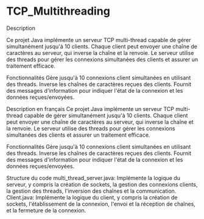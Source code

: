 # TCP_Multithreading

Description 

Ce projet Java implémente un serveur TCP multi-thread capable de gérer simultanément jusqu'à 10 clients. Chaque client peut envoyer une chaîne de caractères au serveur, qui inverse la chaîne et la renvoie. Le serveur utilise des threads pour gérer les connexions simultanées des clients et assurer un traitement efficace.

Fonctionnalités
Gère jusqu'à 10 connexions client simultanées en utilisant des threads.
Inverse les chaînes de caractères reçues des clients.
Fournit des messages d'information pour indiquer l'état de la connexion et les données reçues/envoyées.

Description en français
Ce projet Java implémente un serveur TCP multi-thread capable de gérer simultanément jusqu'à 10 clients. Chaque client peut envoyer une chaîne de caractères au serveur, qui inverse la chaîne et la renvoie. Le serveur utilise des threads pour gérer les connexions simultanées des clients et assurer un traitement efficace.

Fonctionnalités
Gère jusqu'à 10 connexions client simultanées en utilisant des threads.
Inverse les chaînes de caractères reçues des clients.
Fournit des messages d'information pour indiquer l'état de la connexion et les données reçues/envoyées.

Structure du code
multi_thread_server.java: Implémente la logique du serveur, y compris la création de sockets, la gestion des connexions clients,
la gestion des threads, l'inversion des chaînes et la communication.
Client.java: Implémente la logique du client, y compris la création de sockets, l'établissement de la connexion, 
l'envoi et la réception de chaînes, et la fermeture de la connexion.
